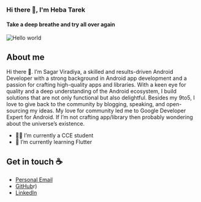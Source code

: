 ### Hi there 👋, I'm Heba Tarek
#### Take a deep breathe and try all over again


<img src="[https://raw.githubusercontent.com/sagar-viradiya/sagar-viradiya/master/resources/banner.png](https://www.google.com/search?q=developer+logo+for+github+profile&sca_esv=dd5ca5e64848e674&sca_upv=1&udm=2&biw=1536&bih=695&sxsrf=ADLYWIKSH0zJGRoijGnWX0iFRh_Cr-8nXQ%3A1727705296219&ei=0LD6ZqWBDc2Oxc8Pre39-Ak#vhid=71wSwOL8by9xTM&vssid=mosaic)" alt="Hello world">



## About me

Hi there 👋. I’m Sagar Viradiya, a skilled and results-driven Android Developer with a strong background in Android app development and a passion for crafting high-quality apps and libraries. With a keen eye for quality and a deep understanding of the Android ecosystem, I build solutions that are not only functional but also delightful. Besides my 9to5, I love to give back to the community by blogging, speaking, and open-sourcing my ideas. My love for community led me to Google Developer Expert for Android. If I’m not crafting app/library then probably wondering about the universe’s existence.

- 👨‍💻 I’m currently a CCE student 
- 🌱 I’m currently learning Flutter
## Get in touch :coffee:

- [Personal Email](hebatarekg@gmail.com)
- [GitHub](https://github.com/he123ba123)r)
- [LinkedIn](www.linkedin.com/in/heba-tarek-cce)
